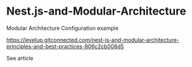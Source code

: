 # Nest.js-and-Modular-Architecture
Modular Architecture Configuration example


https://levelup.gitconnected.com/nest-js-and-modular-architecture-principles-and-best-practices-806c2cb008d5

See article
